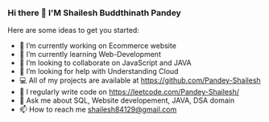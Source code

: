 ### Hi there 👋 I'M Shailesh Buddthinath Pandey



Here are some ideas to get you started:

- 🔭 I’m currently working on Ecommerce website
- 🌱 I’m currently learning Web-Development
- 👯 I’m looking to collaborate on JavaScript and JAVA
- 🤝 I’m looking for help with Understanding Cloud
- 💻 All of my projects are available at https://github.com/Pandey-Shailesh
- 📝 I regularly write code on https://leetcode.com/Pandey-Shailesh/
- 💬 Ask me about SQL, Website developement, JAVA, DSA domain
- 📫 How to reach me shailesh84129@gmail.com



